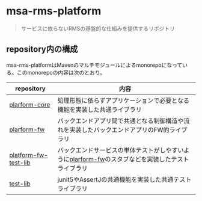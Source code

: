# msa-rms-platform
> サービスに依らないRMSの基盤的な仕組みを提供するリポジトリ

## repository内の構成
msa-rms-platformはMavenのマルチモジュールによるmonorepoになっている。このmonorepoの内容は次のとおり。

|repository|内容|
|----------|----|
|[plarform-core](./platform-core/)|処理形態に依らずアプリケーションで必要となる機能を実装した共通ライブラリ|
|[plarform-fw](./platform-core/)| バックエンドアプリ間で共通となる制御構造や流れを実装したバックエンドアプリのFW的ライブラリ|
|[platform-fw-test-lib](./platform-fw-test-lib/)|バックエンドサービスの単体テストがしやすいように[plarform-fw](./platform-core/)のスタブなどを実装したテストライブラリ|
|[test-lib](./test-lib/)|junit5やAssertJの共通機能を実装した共通テストライブラリ|

